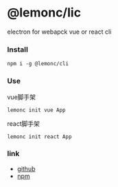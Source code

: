 # @lemonc/lic

electron for webapck vue or react cli

### Install 

```shell
npm i -g @lemonc/cli
```

### Use

vue脚手架
```shell
lemonc init vue App
```

react脚手架
```shell
lemonc init react App
```
### link

- [github](https://github.com/ranyunlong/electron-desktop-cli)
- [npm](https://www.npmjs.com/package/@lemonc/cli)


